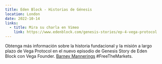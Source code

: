 ```yaml
---
title: Eden Block - Historias de Génesis
location: London
date: 2022-10-14
links:
  - title: Mira su charla en Vimeo
    link: https://www.edenblock.com/genesis-stories/ep-4-vega-protocol
---
```


Obtenga más información sobre la historia fundacional y la misión a largo plazo de Vega Protocol en el nuevo episodio de Genesis Story de Eden Block con Vega Founder. <a href="https://twitter.com/barnabee" target="_blank">Barney Mannerings</a> #FreeTheMarkets.

